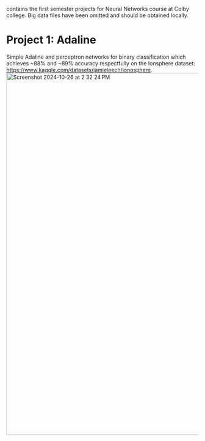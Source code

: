 contains the first semester projects for Neural Networks course at Colby college. Big data files have been omitted and should be obtained locally. 

# Project 1: Adaline
Simple Adaline and perceptron networks for binary classification which achieves ~88% and ~89% accuracy respectfully on the Ionsphere dataset: https://www.kaggle.com/datasets/jamieleech/ionosphere. 
<img width="948" alt="Screenshot 2024-10-26 at 2 32 24 PM" src="https://github.com/user-attachments/assets/3ac9b7d6-10e8-45b5-9c86-53acf69edaed">

